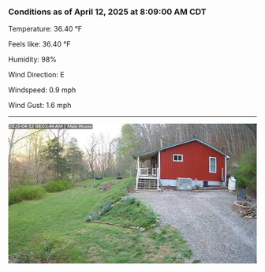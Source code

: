 ### Conditions as of April 12, 2025 at 8:09:00 AM CDT 

Temperature: 36.40 &deg;F

Feels like: 36.40 &deg;F

Humidity: 98%

Wind Direction: E

Windspeed: 0.9 mph

Wind Gust: 1.6 mph

---

<img src="./images/latest.jpeg"/>

